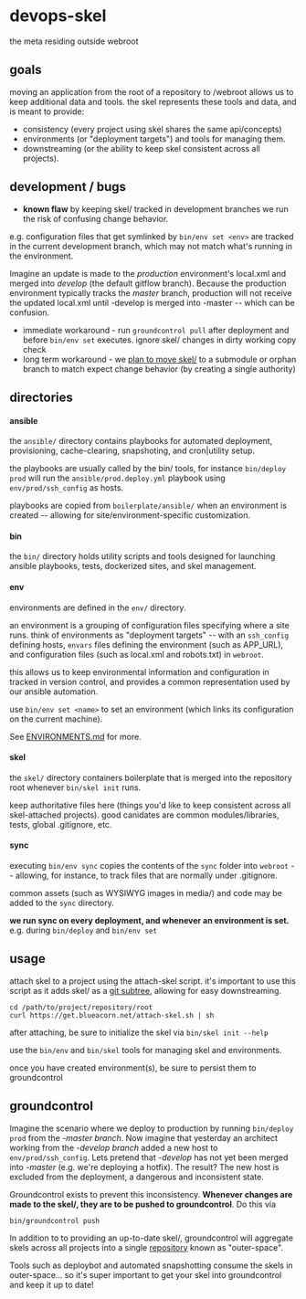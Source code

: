 # devops-skel
the meta residing outside webroot

## goals

moving an application from the root of a repository to /webroot allows us to
keep additional data and tools. the skel represents these tools and data, and
is meant to provide:

* consistency (every project using skel shares the same api/concepts)
* environments (or "deployment targets") and tools for managing them.
* downstreaming (or the ability to keep skel consistent across all projects).


## development / bugs

* **known flaw** by keeping skel/ tracked in development branches we run the risk of confusing change behavior.

e.g. configuration files that get symlinked by `bin/env set <env>` are tracked
in the current development branch, which may not match what's running in the environment.

Imagine an update is made to the _production_ environment's local.xml and merged into _develop_ (the default gitflow branch). Because the production environment typically tracks the _master_ branch, production will not receive the updated local.xml until -develop is merged into -master -- which can be confusion.

  * immediate workaround - run `groundcontrol pull` after deployment and before
    `bin/env set` executes. ignore skel/ changes in dirty working copy check
  * long term workaround - we [plan to move skel/](https://github.com/BlueAcornInc/devops-skel/issues/51) to a submodule or orphan branch
    to match expect change behavior (by creating a single authority)


## directories


#### ansible

the `ansible/` directory contains playbooks for automated deployment,
provisioning, cache-clearing, snapshoting, and cron|utility setup.

the playbooks are usually called by the bin/ tools, for instance
`bin/deploy prod` will run the `ansible/prod.deploy.yml` playbook using
`env/prod/ssh_config` as hosts.

playbooks are copied from `boilerplate/ansible/` when an environment is created --
allowing for site/environment-specific customization.

#### bin

the `bin/` directory holds utility scripts and tools designed for launching
ansible playbooks, tests, dockerized sites, and skel management.


#### env

environments are defined in the `env/` directory.

an environment is a grouping of configuration files specifying where a site runs.
think of environments as "deployment targets" -- with an `ssh_config` defining
hosts, `envars` files defining the environment (such as APP_URL), and
configuration files  (such as local.xml and robots.txt) in `webroot`.

this allows us to keep environmental information and configuration in
tracked in version control, and provides a common representation used
by our ansible automation.

use `bin/env set <name>` to set an environment (which links its configuration
  on the current machine).

See [ENVIRONMENTS.md](ENVIRONMENTS.md) for more.


#### skel

the `skel/` directory containers boilerplate that is merged into the repository
root whenever `bin/skel init` runs.

keep authoritative files here (things you'd like to keep consistent across all
skel-attached projects). good canidates are common modules/libraries, tests,
global .gitignore, etc.

#### sync

executing `bin/env sync` copies the contents of the `sync` folder into
`webroot` --  allowing, for instance, to track files that are normally under
.gitignore.

common assets (such as WYSIWYG images in media/) and code may be added
to the `sync` directory.

**we run sync on every deployment, and whenever an environment is set.** e.g.
during `bin/deploy` and `bin/env set`

## usage

attach skel to a project using the attach-skel script. it's important to
use this script as it adds skel/ as a [git subtree](https://github.com/git/git/blob/master/contrib/subtree/git-subtree.txt),
allowing for easy downstreaming.

```
cd /path/to/project/repository/root
curl https://get.blueacorn.net/attach-skel.sh | sh
```

after attaching, be sure to initialize the skel via `bin/skel init --help`

use the `bin/env` and `bin/skel` tools for managing skel and environments.

once you have created environment(s), be sure to persist them to groundcontrol


## groundcontrol

Imagine the scenario where we deploy to production by running
`bin/deploy prod` from the _-master branch_. Now imagine that yesterday an
architect working from the _-develop branch_ added a new host to
`env/prod/ssh_config`. Lets pretend that _-develop_ has not yet been merged
into _-master_ (e.g. we're deploying a hotfix). The result? The new host is
excluded from the deployment, a dangerous and inconsistent state.

Groundcontrol exists to prevent this inconsistency. **Whenever changes are
made to the skel/, they are to be pushed to groundcontrol**. Do this via

```
bin/groundcontrol push
```

In addition to to providing an up-to-date skel/, groundcontrol will aggregate
skels across all projects into a single [repository](https://github.com/BlueAcornInc/devops-groundcontrol)
known as "outer-space".

Tools such as deploybot and automated snapshotting consume the skels in
outer-space... so it's super important to get your skel into groundcontrol and
keep it up to date!
